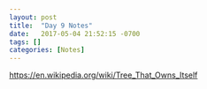 ```yaml
---
layout: post
title:  "Day 9 Notes"
date:   2017-05-04 21:52:15 -0700
tags: []
categories: [Notes]
---
```


https://en.wikipedia.org/wiki/Tree_That_Owns_Itself
